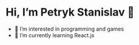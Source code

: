 # Hi, I’m Petryk Stanislav 👋

- 👀 I’m interested in programming and games
- 🌱 I’m currently learning React.js
 
